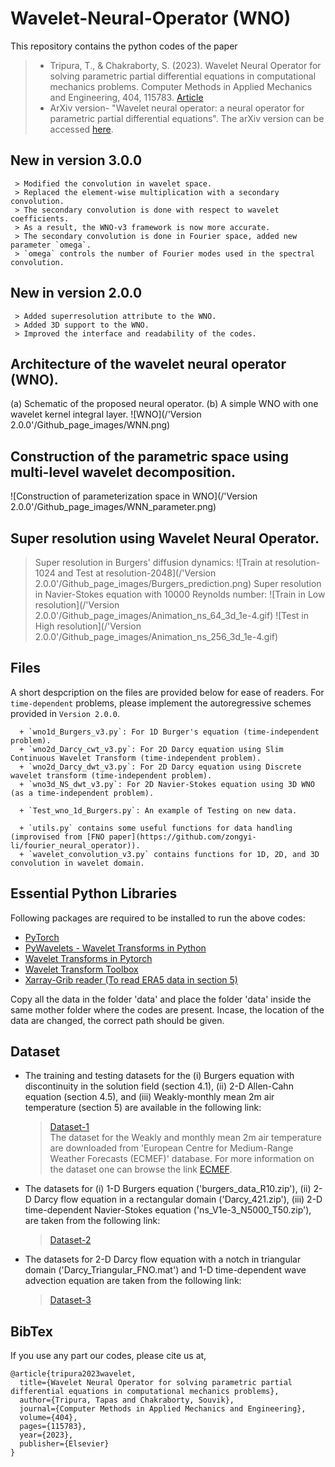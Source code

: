 # Wavelet-Neural-Operator (WNO)
This repository contains the python codes of the paper 
  > + Tripura, T., & Chakraborty, S. (2023). Wavelet Neural Operator for solving parametric partial differential equations in computational mechanics problems. Computer Methods in Applied Mechanics and Engineering, 404, 115783. [Article](https://doi.org/10.1016/j.cma.2022.115783)
  > + ArXiv version- "Wavelet neural operator: a neural operator for parametric partial differential equations". The arXiv version can be accessed [here](https://arxiv.org/abs/2205.02191).

## New in version 3.0.0
```
 > Modified the convolution in wavelet space.
 > Replaced the element-wise multiplication with a secondary convolution.
 > The secondary convolution is done with respect to wavelet coefficients.
 > As a result, the WNO-v3 framework is now more accurate.
 > The secondary convolution is done in Fourier space, added new parameter `omega`.
 > `omega` controls the number of Fourier modes used in the spectral convolution. 
```

## New in version 2.0.0
```
 > Added superresolution attribute to the WNO.
 > Added 3D support to the WNO.
 > Improved the interface and readability of the codes.
```

## Architecture of the wavelet neural operator (WNO). 
(a) Schematic of the proposed neural operator. (b) A simple WNO with one wavelet kernel integral layer. 
![WNO](/'Version 2.0.0'/Github_page_images/WNN.png)

## Construction of the parametric space using multi-level wavelet decomposition.
![Construction of parameterization space in WNO](/'Version 2.0.0'/Github_page_images/WNN_parameter.png)

## Super resolution using Wavelet Neural Operator.
  > Super resolution in Burgers' diffusion dynamics:
  ![Train at resolution-1024 and Test at resolution-2048](/'Version 2.0.0'/Github_page_images/Burgers_prediction.png)
  > Super resolution in Navier-Stokes equation with 10000 Reynolds number:
  ![Train in Low resolution](/'Version 2.0.0'/Github_page_images/Animation_ns_64_3d_1e-4.gif)
  ![Test in High resolution](/'Version 2.0.0'/Github_page_images/Animation_ns_256_3d_1e-4.gif)

## Files
A short despcription on the files are provided below for ease of readers. For `time-dependent` problems, please implement the autoregressive schemes provided in `Version 2.0.0`.
```
  + `wno1d_Burgers_v3.py`: For 1D Burger's equation (time-independent problem).
  + `wno2d_Darcy_cwt_v3.py`: For 2D Darcy equation using Slim Continuous Wavelet Transform (time-independent problem).
  + `wno2d_Darcy_dwt_v3.py`: For 2D Darcy equation using Discrete wavelet transform (time-independent problem).
  + `wno3d_NS_dwt_v3.py`: For 2D Navier-Stokes equation using 3D WNO (as a time-independent problem).

  + `Test_wno_1d_Burgers.py`: An example of Testing on new data.
  
  + `utils.py` contains some useful functions for data handling (improvised from [FNO paper](https://github.com/zongyi-li/fourier_neural_operator)).
  + `wavelet_convolution_v3.py` contains functions for 1D, 2D, and 3D convolution in wavelet domain.
```

## Essential Python Libraries
Following packages are required to be installed to run the above codes:
  + [PyTorch](https://pytorch.org/)
  + [PyWavelets - Wavelet Transforms in Python](https://pywavelets.readthedocs.io/en/latest/)
  + [Wavelet Transforms in Pytorch](https://github.com/fbcotter/pytorch_wavelets)
  + [Wavelet Transform Toolbox](https://github.com/v0lta/PyTorch-Wavelet-Toolbox)
  + [Xarray-Grib reader (To read ERA5 data in section 5)](https://docs.xarray.dev/en/stable/getting-started-guide/installing.html?highlight=install)

Copy all the data in the folder 'data' and place the folder 'data' inside the same mother folder where the codes are present.	Incase, the location of the data are changed, the correct path should be given.

## Dataset
  + The training and testing datasets for the (i) Burgers equation with discontinuity in the solution field (section 4.1), (ii) 2-D Allen-Cahn equation (section 4.5), and (iii) Weakly-monthly mean 2m air temperature (section 5) are available in the following link:
    > [Dataset-1](https://drive.google.com/drive/folders/1scfrpChQ1wqFu8VAyieoSrdgHYCbrT6T?usp=sharing) \
The dataset for the Weakly and monthly mean 2m air temperature are downloaded from 'European Centre for Medium-Range Weather Forecasts (ECMEF)' database. For more information on the dataset one can browse the link 
    [ECMEF](https://www.ecmwf.int/en/forecasts/datasets/browse-reanalysis-datasets).
  + The datasets for (i) 1-D Burgers equation ('burgers_data_R10.zip'), (ii) 2-D Darcy flow equation in a rectangular domain ('Darcy_421.zip'), (iii) 2-D time-dependent Navier-Stokes equation ('ns_V1e-3_N5000_T50.zip'), are taken from the following link:
    > [Dataset-2](https://drive.google.com/drive/folders/1UnbQh2WWc6knEHbLn-ZaXrKUZhp7pjt-)
  + The datasets for 2-D Darcy flow equation with a notch in triangular domain ('Darcy_Triangular_FNO.mat') and 1-D time-dependent wave advection equation are taken from the following link:
    > [Dataset-3](https://github.com/lu-group/deeponet-fno/tree/main/data)

## BibTex
If you use any part our codes, please cite us at,
```
@article{tripura2023wavelet,
  title={Wavelet Neural Operator for solving parametric partial differential equations in computational mechanics problems},
  author={Tripura, Tapas and Chakraborty, Souvik},
  journal={Computer Methods in Applied Mechanics and Engineering},
  volume={404},
  pages={115783},
  year={2023},
  publisher={Elsevier}
}
```
